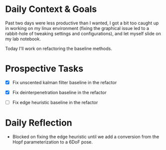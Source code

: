 # Daily Context & Goals

Past two days were less productive than I wanted, I got a bit too caught up in
working on my linux environment (fixing the graphical issue led to a
rabbit-hole of tweaking settings and configurations), and let myself slide on
my lab notebook.

Today I'll work on refactoring the baseline methods.


# Prospective Tasks

* [X] Fix unscented kalman filter baseline in the refactor
* [X] Fix deinterpenetration baseline in the refactor
* [ ] Fix edge heuristic baseline in the refactor


# Daily Reflection

* Blocked on fixing the edge heuristic until we add a conversion from the Hopf
  parameterization to a 6DoF pose.
